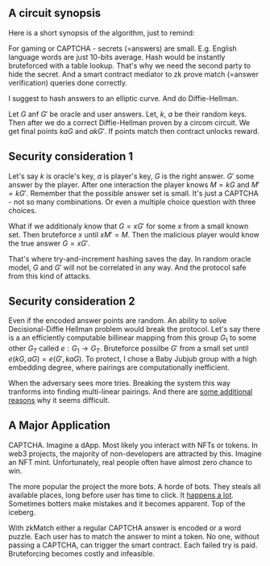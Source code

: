## A circuit synopsis

Here is a short synopsis of the algorithm, just to remind:

For gaming or CAPTCHA - secrets (=answers) are small. E.g. English language words are just 10-bits average. Hash would be instantly bruteforced with a table lookup.
That's why we need the second party to hide the secret. And a smart contract mediator to zk prove match (=answer verification) queries done correctly.

I suggest to hash answers to an elliptic curve. And do Diffie-Hellman.

Let $G$ anf $G'$ be oracle and user answers. Let, $k$, $a$ be their random keys.
Then after we do a correct Diffie-Hellman proven by a circom circuit. We get final points
$kaG$ and $akG'$. If points match then contract unlocks reward. 

<!-- 
We hash oracle true answer and person answer to curve points $G'$ and $G$ respectively. We do a Diffie-Hellman key exchange. -->

<!-- In case of 
The secret 
I want to prove that I know a secret.

To interact with humans, we the inforamtion belongs to a small set of choices. Instead of 256-bit password.
But it's not .  We -->

## Security consideration 1

<!-- This is not a complete and rigorous proof, yet. Though it was my rationale when I came up with this simple system.

I know this might be obvious. I wanted to write it up, -->

Let's say $k$ is oracle's key, $a$ is player's key, $G$ is the right answer. $G'$ some answer by the player.
After one interaction the player knows $M = kG$ and $M' = kG'$. Remember that the possible answer set is small. It's just a CAPTCHA - not so many combinations. Or even a multiple choice question with three choices.

What if we additionaly know that $G = xG'$ for some $x$ from a small known set. Then bruteforce $x$ until $xM' = M$. Then the malicious player would know the true answer  $G = xG'$.
<!-- So, to protect, we must not allow correlation between different encoded answers happen.  -->

That's where try-and-increment hashing saves the day. In random oracle model, $G$ and $G'$ will not be correlated in any way.
And the protocol safe from this kind of attacks. 

## Security consideration 2

Even if the encoded answer points are random. An ability to solve Decisional-Diffie Hellman problem would break the protocol.
Let's say there is a an efficiently computable billinear mapping from this group $G_1$ to some other $G_T$ called $e: G_1 \rightarrow G_T$.
Bruteforce possilbe $G'$ from a small set until $e(kG, aG) = e(G', kaG)$. To protect, I chose a Baby Jubjub group with a high embedding degree, where pairings are computationally inefficient.

When the adversary sees more tries. Breaking the system this way tranforms into finding multi-linear pairings. And there are [some additional reasons](https://crypto.stanford.edu/~dabo/papers/mlinear.pdf) why it seems difficult.  

## A Major Application
CAPTCHA. Imagine a dApp. Most likely you interact with NFTs or tokens. In web3 projects, the majority of non-developers are attracted by this. Imagine an NFT mint. Unfortunately, real people often have almost zero chance to win. 

The more popular the project the more bots. A horde of bots. They steals all available places, long before user has time to click. It [happens a lot](https://cryptoslate.com/the-saudis-hits-number-1-on-opensea-as-bots-claim-free-mint-scammers-attack-discord/). 
Sometimes botters make mistakes and it becomes apparent. Top of the iceberg.

With zkMatch either a regular CAPTCHA answer is encoded or a word puzzle. Each user has to match the answer to mint a token. No one, without passing a CAPTCHA, can trigger the smart contract. Each failed try is paid. Bruteforcing becomes costly and infeasible.